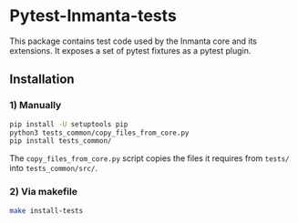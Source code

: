 # Pytest-Inmanta-tests

This package contains test code used by the Inmanta core and its extensions. It exposes a set of pytest fixtures as a pytest 
plugin.

## Installation

### 1) Manually

```bash
pip install -U setuptools pip
python3 tests_common/copy_files_from_core.py
pip install tests_common/
```

The `copy_files_from_core.py` script copies the files it requires from `tests/` into `tests_common/src/`. 

### 2) Via makefile

```bash
make install-tests
```
